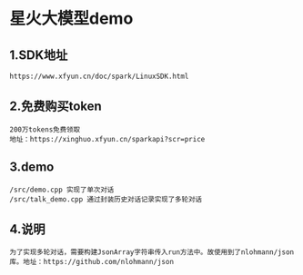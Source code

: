 # 星火大模型demo

## 1.SDK地址
    https://www.xfyun.cn/doc/spark/LinuxSDK.html

## 2.免费购买token
    200万tokens免费领取
    地址：https://xinghuo.xfyun.cn/sparkapi?scr=price

## 3.demo
    /src/demo.cpp 实现了单次对话
    /src/talk_demo.cpp 通过封装历史对话记录实现了多轮对话
## 4.说明
    为了实现多轮对话，需要构建JsonArray字符串传入run方法中。故使用到了nlohmann/json库。地址：https://github.com/nlohmann/json
